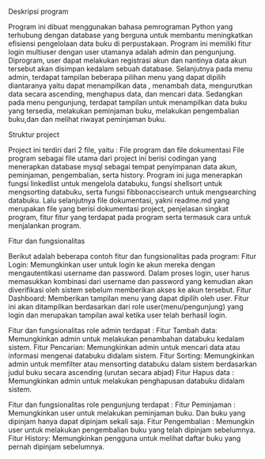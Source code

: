 Deskripsi program

Program ini dibuat menggunakan bahasa pemrograman Python yang terhubung dengan database yang berguna untuk membantu meningkatkan efisiensi pengelolaan data buku di perpustakaan. Program ini memiliki fitur login multiuser dengan user utamanya adalah admin dan pengunjung. Diprogram, user dapat melakukan registrasi akun dan nantinya data akun tersebut akan disimpan kedalam sebuah database. Selanjutnya pada menu admin, terdapat tampilan beberapa pilihan menu yang dapat dipilih diantaranya yaitu dapat menampilkan data , menambah data, mengurutkan data secara ascending, menghapus data, dan mencari data. Sedangkan pada menu pengunjung, terdapat tampilan untuk menampilkan data buku yang tersedia, melakukan peminjaman buku, melakukan pengembalian buku,dan dan melihat riwayat peminjaman buku.


Struktur project

Project ini terdiri dari 2 file, yaitu : File program dan file dokumentasi
File program sebagai file utama dari project ini berisi codingan yang menerapkan database mysql sebagai tempat penyimpanan data akun, peminjaman, pengembalian, serta history. Program ini juga menerapkan fungsi linkedlist untuk mengelola databuku, fungsi shellsort untuk mengsorting databuku, serta fungsi fibbonaccisearch untuk mengsearching databuku. Lalu selanjutnya file dokumentasi, yakni readme.md yang merupakan file yang berisi dokumentasi project, penjelasan singkat program, fitur fitur yang terdapat pada program serta termasuk cara untuk menjalankan program.


Fitur dan fungsionalitas

Berikut adalah beberapa contoh fitur dan fungsionalitas pada program:
Fitur Login: Memungkinkan user untuk login ke akun mereka dengan mengautentikasi username dan password. Dalam proses login, user harus memasukkan kombinasi dari username dan password yang kemudian akan diverifikasi oleh sistem sebelum memberikan akses ke akun tersebut.
Fitur Dashboard: Memberikan tampilan menu yang dapat dipilih oleh user. Fitur ini akan ditampilkan berdasarkan dari role user(menu/pengunjung) yang login dan merupakan tampilan awal ketika user telah berhasil login.

Fitur dan fungsionalitas role admin terdapat :
Fitur Tambah data: Memungkinkan admin untuk melakukan penambahan databuku kedalam sistem.
Fitur Pencarian: Memungkinkan admin untuk mencari data atau informasi mengenai databuku didalam sistem.
Fitur Sorting: Memungkinkan admin untuk memfilter atau mensorting databuku dalam sistem berdasarkan judul buku secara ascending (urutan secara abjad)
Fitur Hapus data : Memungkinkan admin untuk melakukan penghapusan databuku didalam sistem.

Fitur dan fungsionalitas role pengunjung terdapat :
Fitur Peminjaman : Memungkinkan user untuk melakukan peminjaman buku. Dan buku yang dipinjam hanya dapat dipinjam sekali saja.
Fitur Pengembalian : Memungkin user untuk melakukan pengembalian buku yang telah dipinjam sebelumnya.
Fitur History: Memungkinkan pengguna untuk melihat daftar buku yang pernah dipinjam sebelumnya.
